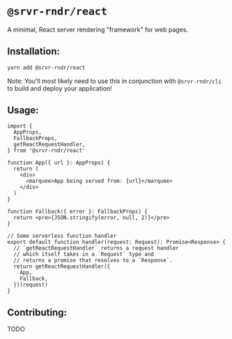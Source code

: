 # `@srvr-rndr/react`

A minimal, React server rendering "framework" for web pages.

## Installation:

```sh
yarn add @srvr-rndr/react
```

Note: You'll most likely need to use this in conjunction with `@srvr-rndr/cli`
to build and deploy your application!

## Usage:

```tsx
import {
  AppProps,
  FallbackProps,
  getReactRequestHandler,
} from '@srvr-rndr/react'

function App({ url }: AppProps) {
  return (
    <div>
      <marquee>App being served from: {url}</marquee>
    </div>
  )
}

function Fallback({ error }: FallbackProps) {
  return <pre>{JSON.stringify(error, null, 2)}</pre>
}

// Some serverless function handler
export default function handler(request: Request): Promise<Response> {
  // `getReactRequestHandler` returns a request handler
  // which itself takes in a `Request` type and
  // returns a promise that resolves to a `Response`.
  return getReactRequestHandler({
    App,
    Fallback,
  })(request)
}
```

## Contributing:

TODO
